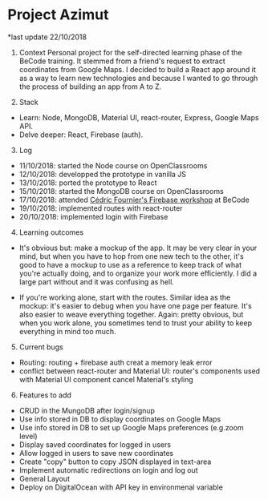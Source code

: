 # Project Azimut

*last update 22/10/2018

1. Context
Personal project for the self-directed learning phase of the BeCode training. It stemmed from a friend's request to extract coordinates from Google Maps. I decided to build a React app around it as a way to learn new technologies and because I wanted to go through the process of building an app from A to Z.

2. Stack
- Learn: Node, MongoDB,  Material UI, react-router, Express, Google Maps API.
- Delve deeper: React, Firebase (auth).

3. Log
- 11/10/2018: started the Node course on OpenClassrooms
- 12/10/2018: developped the prototype in vanilla JS
- 13/10/2018: ported the prototype to React
- 15/10/2018: started the MongoDB course on OpenClassrooms
- 17/10/2018: attended [Cédric Fournier's Firebase workshop](https://github.com/Cedric-Fournier/Becode-Workshop-Firebase) at BeCode
- 19/10/2018: implemented routes with react-router
- 20/10/2018: implemented login with Firebase

4. Learning outcomes

- It's obvious but: make a mockup of the app. It may be very clear in your mind, but when you have to hop from one new tech to the other, it's good to have a mockup to use as a reference to keep track of what you're actually doing, and to organize your work more efficiently. I did a large part without and it was confusing as hell.

- If you're working alone, start with the routes. Similar idea as the mockup: it's easier to debug when you have one page per feature. It's also easier to weave everything together. Again: pretty obvious, but when you work alone, you sometimes tend to trust your ability to keep everything in mind too much.

5. Current bugs

- Routing: routing + firebase auth creat a memory leak error
- conflict between react-router and Material UI: router's components used with Material UI component cancel Material's styling

6. Features to add

- CRUD in the MungoDB after login/signup
- Use info stored in DB to display coordinates on Google Maps
- Use info stored in DB to set up Google Maps preferences (e.g.zoom level)
- Display saved coordinates for logged in users
- Allow logged in users to save new coordinates
- Create "copy" button to copy JSON displayed in text-area
- Implement automatic redirections on login and log out
- General Layout
- Deploy on DigitalOcean with API key in environmenal variable